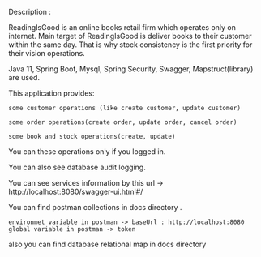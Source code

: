 Description :

ReadingIsGood is an online books retail firm which operates only on internet. Main target of ReadingIsGood is deliver
books to their customer within the same day. That is why stock consistency is the first priority for their vision
operations.

Java 11, Spring Boot, Mysql, Spring Security, Swagger, Mapstruct(library) are used.

This application provides:

    some customer operations (like create customer, update customer)

    some order operations(create order, update order, cancel order)

    some book and stock operations(create, update)

You can these operations only if you logged in.

You can also see database audit logging.

You can see services information by this url -> http://localhost:8080/swagger-ui.html#/

You can find postman collections in docs directory . 

    environmet variable in postman -> baseUrl : http://localhost:8080
    global variable in postman -> token

also you can find database relational map in docs directory

